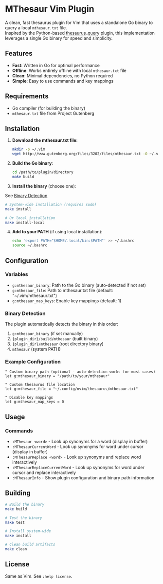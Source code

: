 # MThesaur Vim Plugin

A clean, fast thesaurus plugin for Vim that uses a standalone Go binary to query a local `mthesaur.txt` file. <br> 
Inspired by the Python-based [thesaurus_query](https://github.com/Ron89/thesaurus_query.vim) plugin, this implementation leverages a single Go binary for speed and simplicity.

## Features

- **Fast**: Written in Go for optimal performance
- **Offline**: Works entirely offline with local `mthesaur.txt` file
- **Clean**: Minimal dependencies, no Python required
- **Simple**: Easy to use commands and key mappings

## Requirements

- Go compiler (for building the binary)
- `mthesaur.txt` file from Project Gutenberg

## Installation

1. **Download the mthesaur.txt file**:
   ```bash
   mkdir -p ~/.vim
   wget http://www.gutenberg.org/files/3202/files/mthesaur.txt -O ~/.vim/mthesaur.txt
   ```

2. **Build the Go binary**:
   ```bash
   cd /path/to/plugin/directory
   make build
   ```

3. **Install the binary** (choose one):

See [Binary Detection](#binary-detection)
   ```bash
   # System-wide installation (requires sudo)
   make install
   
   # Or local installation
   make install-local
   ```

4. **Add to your PATH** (if using local installation):
   ```bash
   echo 'export PATH="$HOME/.local/bin:$PATH"' >> ~/.bashrc
   source ~/.bashrc
   ```

## Configuration

### Variables

- `g:mthesaur_binary`: Path to the Go binary (auto-detected if not set)
- `g:mthesaur_file`: Path to mthesaur.txt file (default: "~/.vim/mthesaur.txt")
- `g:mthesaur_map_keys`: Enable key mappings (default: 1)

### Binary Detection

The plugin automatically detects the binary in this order:
1. `g:mthesaur_binary` (if set manually)
2. `{plugin_dir}/build/mthesaur` (built binary)
3. `{plugin_dir}/mthesaur` (root directory binary)
4. `mthesaur` (system PATH)

### Example Configuration

```vim
" Custom binary path (optional - auto-detection works for most cases)
let g:mthesaur_binary = "/path/to/your/mthesaur"

" Custom thesaurus file location
let g:mthesaur_file = "~/.config/nvim/thesaurus/mthesaur.txt"

" Disable key mappings
let g:mthesaur_map_keys = 0
```

## Usage

### Commands

- `:MThesaur <word>` - Look up synonyms for a word (display in buffer)
- `:MThesaurCurrentWord` - Look up synonyms for word under cursor (display in buffer)
- `:MThesaurReplace <word>` - Look up synonyms and replace word interactively
- `:MThesaurReplaceCurrentWord` - Look up synonyms for word under cursor and replace interactively
- `:MThesaurInfo` - Show plugin configuration and binary path information

## Building

```bash
# Build the binary
make build

# Test the binary
make test

# Install system-wide
make install

# Clean build artifacts
make clean
```
## License

Same as Vim. See `:help license`.
